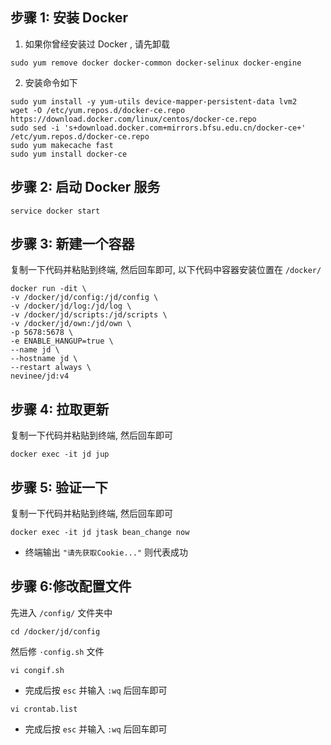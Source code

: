 ## 步骤 1: 安装 Docker

1. 如果你曾经安装过 Docker , 请先卸载

```
sudo yum remove docker docker-common docker-selinux docker-engine
```

2. 安装命令如下

```
sudo yum install -y yum-utils device-mapper-persistent-data lvm2
wget -O /etc/yum.repos.d/docker-ce.repo https://download.docker.com/linux/centos/docker-ce.repo
sudo sed -i 's+download.docker.com+mirrors.bfsu.edu.cn/docker-ce+' /etc/yum.repos.d/docker-ce.repo
sudo yum makecache fast
sudo yum install docker-ce
```

## 步骤 2: 启动 Docker 服务

```
service docker start
```

## 步骤 3: 新建一个容器

复制一下代码并粘贴到终端, 然后回车即可, 以下代码中容器安装位置在 `/docker/`

```
docker run -dit \
-v /docker/jd/config:/jd/config \
-v /docker/jd/log:/jd/log \
-v /docker/jd/scripts:/jd/scripts \
-v /docker/jd/own:/jd/own \
-p 5678:5678 \
-e ENABLE_HANGUP=true \
--name jd \
--hostname jd \
--restart always \
nevinee/jd:v4
```

## 步骤 4: 拉取更新

复制一下代码并粘贴到终端, 然后回车即可

```
docker exec -it jd jup
```

## 步骤 5: 验证一下

复制一下代码并粘贴到终端, 然后回车即可
```
docker exec -it jd jtask bean_change now
```

- 终端输出 `"请先获取Cookie..."` 则代表成功

## 步骤 6:修改配置文件

先进入 `/config/` 文件夹中

```
cd /docker/jd/config
```

然后修 `·config.sh` 文件

```
vi congif.sh
```

- 完成后按 `esc` 并输入 `:wq` 后回车即可

```
vi crontab.list
```

- 完成后按 `esc` 并输入 `:wq` 后回车即可
